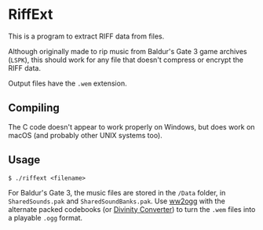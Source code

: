 # RiffExt

This is a program to extract RIFF data from files. 

Although originally made to rip music from Baldur's Gate 3 game archives (`LSPK`), this should work for any file that doesn't compress or encrypt the RIFF data.

Output files have the `.wem` extension. 

## Compiling
The C code doesn't appear to work properly on Windows, but does work on macOS (and probably other UNIX systems too).

## Usage
`$ ./riffext <filename>`

For Baldur's Gate 3, the music files are stored in the `/Data` folder, in `SharedSounds.pak` and `SharedSoundBanks.pak`.
  Use [ww2ogg](https://github.com/hcs64/ww2ogg) with the alternate packed codebooks (or [Divinity Converter](https://steamcommunity.com/sharedfiles/filedetails/?id=297292305)) to turn the `.wem` files into a playable `.ogg` format.
